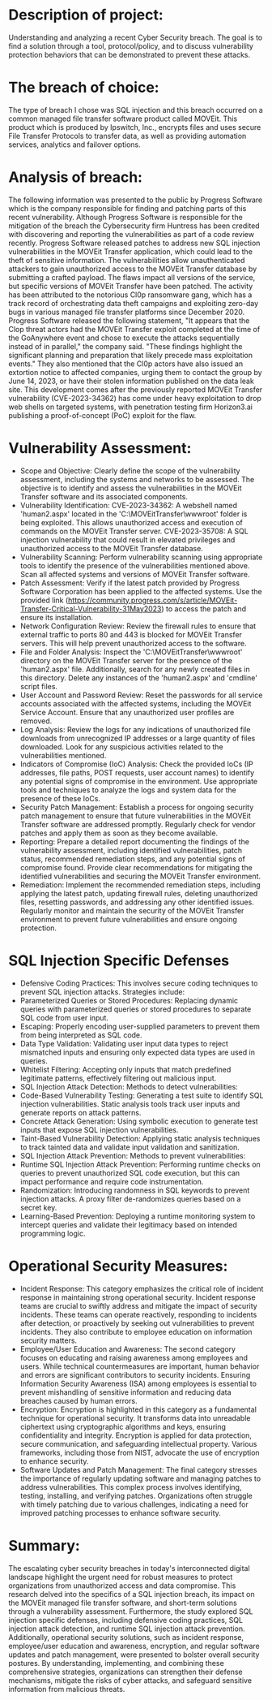 # Description of project:

Understanding and analyzing a recent Cyber Security breach. The goal is to find a solution through a tool, protocol/policy, and to discuss vulnerability protection behaviors that can be demonstrated to prevent these attacks.

# The breach of choice:

The type of breach I chose was SQL injection and this breach occurred on a common managed file transfer software product called MOVEit. This product which is produced by Ipswitch, Inc., encrypts files and uses secure File Transfer Protocols to transfer data, as well as providing automation services, analytics and failover options.

# Analysis of breach:

The following information was presented to the public by Progress Software which is the company responsible for finding and patching parts of this recent vulnerability. Although Progress Software is responsible for the mitigation of the breach the Cybersecurity firm Huntress has been credited with discovering and reporting the vulnerabilities as part of a code review recently. Progress Software released patches to address new SQL injection vulnerabilities in the MOVEit Transfer application, which could lead to the theft of sensitive information. The vulnerabilities allow unauthenticated attackers to gain unauthorized access to the MOVEit Transfer database by submitting a crafted payload. The flaws impact all versions of the service, but specific versions of MOVEit Transfer have been patched. The activity has been attributed to the notorious Cl0p ransomware gang, which has a track record of orchestrating data theft campaigns and exploiting zero-day bugs in various managed file transfer platforms since December 2020. Progress Software released the following statement, "It appears that the Clop threat actors had the MOVEit Transfer exploit completed at the time of the GoAnywhere event and chose to execute the attacks sequentially instead of in parallel," the company said. "These findings highlight the significant planning and preparation that likely precede mass exploitation events." They also mentioned that the Cl0p actors have also issued an extortion notice to affected companies, urging them to contact the group by June 14, 2023, or have their stolen information published on the data leak site. This development comes after the previously reported MOVEit Transfer vulnerability (CVE-2023-34362) has come under heavy exploitation to drop web shells on targeted systems, with penetration testing firm Horizon3.ai publishing a proof-of-concept (PoC) exploit for the flaw.

# Vulnerability Assessment:

- Scope and Objective: Clearly define the scope of the vulnerability assessment, including the systems and networks to be assessed. The objective is to identify and assess the vulnerabilities in the MOVEit Transfer software and its associated components.
- Vulnerability Identification: CVE-2023-34362: A webshell named 'human2.aspx' located in the 'C:\MOVEitTransfer\wwwroot' folder is being exploited. This allows unauthorized access and execution of commands on the MOVEit Transfer server. CVE-2023-35708: A SQL injection vulnerability that could result in elevated privileges and unauthorized access to the MOVEit Transfer database.
- Vulnerability Scanning: Perform vulnerability scanning using appropriate tools to identify the presence of the vulnerabilities mentioned above. Scan all affected systems and versions of MOVEit Transfer software.
- Patch Assessment: Verify if the latest patch provided by Progress Software Corporation has been applied to the affected systems. Use the provided link (https://community.progress.com/s/article/MOVEit-Transfer-Critical-Vulnerability-31May2023) to access the patch and ensure its installation.
- Network Configuration Review: Review the firewall rules to ensure that external traffic to ports 80 and 443 is blocked for MOVEit Transfer servers. This will help prevent unauthorized access to the software.
- File and Folder Analysis: Inspect the 'C:\MOVEitTransfer\wwwroot' directory on the MOVEit Transfer server for the presence of the 'human2.aspx' file. Additionally, search for any newly created files in this directory. Delete any instances of the 'human2.aspx' and 'cmdline' script files.
- User Account and Password Review: Reset the passwords for all service accounts associated with the affected systems, including the MOVEit Service Account. Ensure that any unauthorized user profiles are removed.
- Log Analysis: Review the logs for any indications of unauthorized file downloads from unrecognized IP addresses or a large quantity of files downloaded. Look for any suspicious activities related to the vulnerabilities mentioned.
- Indicators of Compromise (IoC) Analysis: Check the provided IoCs (IP addresses, file paths, POST requests, user account names) to identify any potential signs of compromise in the environment. Use appropriate tools and techniques to analyze the logs and system data for the presence of these IoCs.
- Security Patch Management: Establish a process for ongoing security patch management to ensure that future vulnerabilities in the MOVEit Transfer software are addressed promptly. Regularly check for vendor patches and apply them as soon as they become available.
- Reporting: Prepare a detailed report documenting the findings of the vulnerability assessment, including identified vulnerabilities, patch status, recommended remediation steps, and any potential signs of compromise found. Provide clear recommendations for mitigating the identified vulnerabilities and securing the MOVEit Transfer environment.
- Remediation: Implement the recommended remediation steps, including applying the latest patch, updating firewall rules, deleting unauthorized files, resetting passwords, and addressing any other identified issues. Regularly monitor and maintain the security of the MOVEit Transfer environment to prevent future vulnerabilities and ensure ongoing protection.

# SQL Injection Specific Defenses

- Defensive Coding Practices: This involves secure coding techniques to prevent SQL injection attacks. Strategies include:
- Parameterized Queries or Stored Procedures: Replacing dynamic queries with parameterized queries or stored procedures to separate SQL code from user input.
- Escaping: Properly encoding user-supplied parameters to prevent them from being interpreted as SQL code.
- Data Type Validation: Validating user input data types to reject mismatched inputs and ensuring only expected data types are used in queries.
- Whitelist Filtering: Accepting only inputs that match predefined legitimate patterns, effectively filtering out malicious input.
- SQL Injection Attack Detection: Methods to detect vulnerabilities:
- Code-Based Vulnerability Testing: Generating a test suite to identify SQL injection vulnerabilities. Static analysis tools track user inputs and generate reports on attack patterns.
- Concrete Attack Generation: Using symbolic execution to generate test inputs that expose SQL injection vulnerabilities.
- Taint-Based Vulnerability Detection: Applying static analysis techniques to track tainted data and validate input validation and sanitization.
- SQL Injection Attack Prevention: Methods to prevent vulnerabilities:
- Runtime SQL Injection Attack Prevention: Performing runtime checks on queries to prevent unauthorized SQL code execution, but this can impact performance and require code instrumentation.
- Randomization: Introducing randomness in SQL keywords to prevent injection attacks. A proxy filter de-randomizes queries based on a secret key.
- Learning-Based Prevention: Deploying a runtime monitoring system to intercept queries and validate their legitimacy based on intended programming logic.

# Operational Security Measures:

- Incident Response: This category emphasizes the critical role of incident response in maintaining strong operational security. Incident response teams are crucial to swiftly address and mitigate the impact of security incidents. These teams can operate reactively, responding to incidents after detection, or proactively by seeking out vulnerabilities to prevent incidents. They also contribute to employee education on information security matters.
- Employee/User Education and Awareness: The second category focuses on educating and raising awareness among employees and users. While technical countermeasures are important, human behavior and errors are significant contributors to security incidents. Ensuring Information Security Awareness (ISA) among employees is essential to prevent mishandling of sensitive information and reducing data breaches caused by human errors.
- Encryption: Encryption is highlighted in this category as a fundamental technique for operational security. It transforms data into unreadable ciphertext using cryptographic algorithms and keys, ensuring confidentiality and integrity. Encryption is applied for data protection, secure communication, and safeguarding intellectual property. Various frameworks, including those from NIST, advocate the use of encryption to enhance security.
- Software Updates and Patch Management: The final category stresses the importance of regularly updating software and managing patches to address vulnerabilities. This complex process involves identifying, testing, installing, and verifying patches. Organizations often struggle with timely patching due to various challenges, indicating a need for improved patching processes to enhance software security.

# Summary:

The escalating cyber security breaches in today's interconnected digital landscape highlight the urgent need for robust measures to protect organizations from unauthorized access and data compromise. This research delved into the specifics of a SQL injection breach, its impact on the MOVEit managed file transfer software, and short-term solutions through a vulnerability assessment. Furthermore, the study explored SQL injection specific defenses, including defensive coding practices, SQL injection attack detection, and runtime SQL injection attack prevention. Additionally, operational security solutions, such as incident response, employee/user education and awareness, encryption, and regular software updates and patch management, were presented to bolster overall security postures. By understanding, implementing, and combining these comprehensive strategies, organizations can strengthen their defense mechanisms, mitigate the risks of cyber attacks, and safeguard sensitive information from malicious threats.
